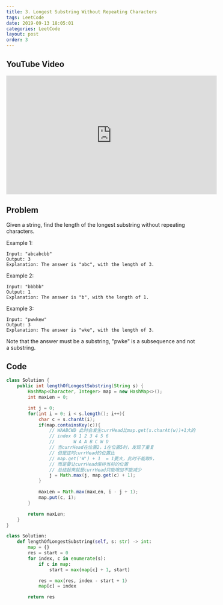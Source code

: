 ```yaml
---
title: 3. Longest Substring Without Repeating Characters
tags: LeetCode
date: 2019-09-13 18:05:01
categories: LeetCode
layout: post
order: 3
---
```


## YouTube Video

<iframe width="560" height="315" src="https://www.youtube.com/embed/fBiiKy8kwaY" frameborder="0" allow="accelerometer; autoplay; encrypted-media; gyroscope; picture-in-picture" allowfullscreen></iframe>

## Problem

Given a string, find the length of the longest substring without repeating characters.

Example 1:

```
Input: "abcabcbb"
Output: 3
Explanation: The answer is "abc", with the length of 3.
```

Example 2:

```
Input: "bbbbb"
Output: 1
Explanation: The answer is "b", with the length of 1.
```

Example 3:

```
Input: "pwwkew"
Output: 3
Explanation: The answer is "wke", with the length of 3.
```

Note that the answer must be a substring, "pwke" is a subsequence and not a substring.

## Code

```java
class Solution {
    public int lengthOfLongestSubstring(String s) {
        HashMap<Character, Integer> map = new HashMap<>();
        int maxLen = 0;

        int j = 0;
        for(int i = 0; i < s.length(); i++){
            char c = s.charAt(i);
            if(map.containsKey(c)){
                // WAABCWD 此时会发生currHead比map.get(s.charAt(w))+1大的情况
                // index 0 1 2 3 4 5 6
                //       W A A B C W D
                // 当currHead在位置2，i在位置5时，发现了重复
                // 但是这时currHead的位置比
                // map.get('W') + 1  = 1要大，此时不能取0，
                // 而是要让currHead保持当前的位置
                // 总结起来就是currHead只能增加不能减少
                j = Math.max(j, map.get(c) + 1);
            }

            maxLen = Math.max(maxLen, i - j + 1);
            map.put(c, i);
        }

        return maxLen;
    }
}
```

```python
class Solution:
    def lengthOfLongestSubstring(self, s: str) -> int:
        map = {}
        res = start = 0
        for index, c in enumerate(s):
            if c in map:
                start = max(map[c] + 1, start)

            res = max(res, index - start + 1)
            map[c] = index

        return res
```
